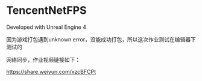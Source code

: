 # TencentNetFPS

Developed with Unreal Engine 4

因为游戏打包遇到unknown error，没能成功打包，所以这次作业测试在编辑器下测试的

网络同步，作业视频链接如下：

https://share.weiyun.com/xzcBFCPt
